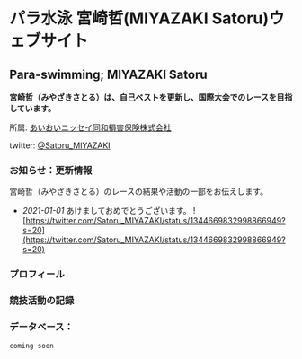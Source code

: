 # パラ水泳 宮崎哲(MIYAZAKI Satoru)ウェブサイト
## Para-swimming; MIYAZAKI Satoru
**宮崎哲（みやざきさとる）は、自己ベストを更新し、国際大会でのレースを目指しています。**

所属: [あいおいニッセイ同和損害保険株式会社](http://www.challenge-support.com/)

twitter: [@Satoru_MIYAZAKI](https://twitter.com/Satoru_MIYAZAKI) 

### お知らせ：更新情報
宮崎哲（みやざきさとる）のレースの結果や活動の一部をお伝えします。

- _2021-01-01_
あけましておめでとうございます。
![https://twitter.com/Satoru_MIYAZAKI/status/1344669832998866949?s=20](https://twitter.com/Satoru_MIYAZAKI/status/1344669832998866949?s=20)

### プロフィール

### 競技活動の記録

### データベース：

```markdown
coming soon
```
